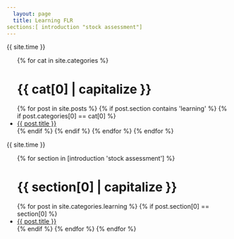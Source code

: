 ```yaml
---
  layout: page
  title: Learning FLR
sections:[ introduction "stock assessment"]
---
```


{{ site.time }}

<ul>
	{% for cat in site.categories %}
    <h1>{{ cat[0] | capitalize }}</h1>
  {% for post in site.posts %}
		{% if post.section contains 'learning' %}
			{% if post.categories[0] == cat[0] %}
    	<li>
	      <a href="{{ post.url }}">{{ post.title }}</a>
    	</li>
		{% endif %}
		{% endif %}
  {% endfor %}
	{% endfor %}
</ul>


{{ site.time }}

<ul>
	{% for section in [introduction 'stock assessment'] %}
    <h1>{{ section[0] | capitalize }}</h1>
		{% for post in site.categories.learning %}
			{% if post.section[0] == section[0] %}
    	<li>
	      <a href="{{ post.url }}">{{ post.title }}</a>
    	</li>
		{% endif %}
  {% endfor %}
	{% endfor %}
</ul>

